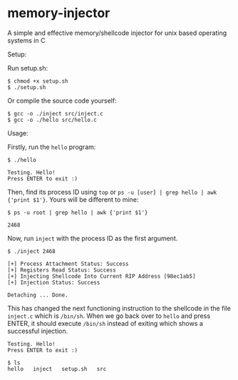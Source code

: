 # memory-injector
A simple and effective memory/shellcode injector for unix based operating systems in C


Setup:

Run setup.sh:

    $ chmod +x setup.sh
    $ ./setup.sh

Or compile the source code yourself:

    $ gcc -o ./inject src/inject.c
    $ gcc -o ./hello src/hello.c
    

Usage:

  Firstly, run the `hello` program:
    
    $ ./hello
    
    Testing. Hello!
    Press ENTER to exit :)

Then, find its process ID using `top` or `ps -u [user] | grep hello | awk {'print $1'}`. Yours will be different to mine:
  
    $ ps -u root | grep hello | awk {'print $1'}
    
    2468
 
 Now, run `inject` with the process ID as the first argument.
 
    $ ./inject 2468
    
    [+] Process Attachment Status: Success
    [+] Registers Read Status: Success
    [+] Injecting Shellcode Into Current RIP Address [98ec1ab5]
    [+] Injection Status: Success
    
    Detaching ... Done.
 
 This has changed the next functioning instruction to the shellcode in the file `inject.c` which is `/bin/sh`.
 When we go back over to `hello` and press ENTER, it should execute `/bin/sh` instead of exiting which shows a successful injection.
 
    Testing. Hello!
    Press ENTER to exit :)
  
    $ ls
    hello   inject   setup.sh   src
  
